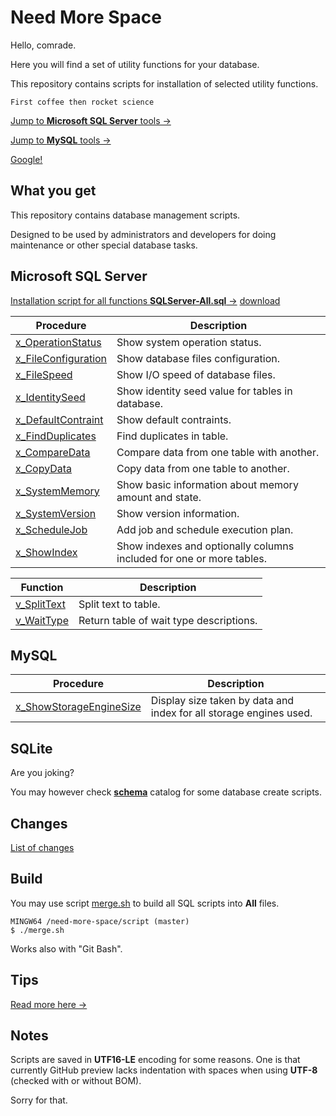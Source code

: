﻿<!--
<style>
table {
    width: 100%;
}
.table-20 table td:first-child  { width: 20%; min-width: 150px; }
</style>
-->
Need More Space
===============

Hello, comrade. 

Here you will find a set of utility functions for your database.

This repository contains scripts for installation of selected utility functions.

```
First coffee then rocket science
```

[Jump to **Microsoft SQL Server** tools →](docs/source/sqlserver.md)

[Jump to **MySQL** tools →](docs/source/mysql.md)

[Google!](https://www.google.com/search?q=need+more+space&tbm=isch)

What you get
------------

This repository contains database management scripts.

Designed to be used by administrators and developers for doing maintenance or other special database tasks.

## Microsoft SQL Server ##

[Installation script for all functions **SQLServer-All.sql** →](sql/SQLServer-All.sql)
[download](https://raw.githubusercontent.com/zoltraks/need-more-space/master/sql/SQLServer-All.sql)

<div class="table-20">

| Procedure | Description |
| --------- | ----------- |
| [x_OperationStatus](docs/source/sqlserver.md#operation-status) | Show system operation status. |
| [x_FileConfiguration](docs/source/sqlserver.md#file-configuration) | Show database files configuration. |
| [x_FileSpeed](docs/source/sqlserver.md#file-speed) | Show I/O speed of database files. |
| [x_IdentitySeed](docs/source/sqlserver.md#identity-seed) | Show identity seed value for tables in database. |
| [x_DefaultContraint](docs/source/sqlserver.md#default-constraint) | Show default contraints. |
| [x_FindDuplicates](docs/source/sqlserver.md#find-duplicates) | Find duplicates in table. |
| [x_CompareData](docs/source/sqlserver.md#compare-data) | Compare data from one table with another. |
| [x_CopyData](docs/source/sqlserver.md#copy-data) | Copy data from one table to another. |
| [x_SystemMemory](docs/source/sqlserver.md#system-memory) | Show basic information about memory amount and state. |
| [x_SystemVersion](docs/source/sqlserver.md#system-version) | Show version information. |
| [x_ScheduleJob](docs/source/sqlserver.md#schedule-job) | Add job and schedule execution plan. |
| [x_ShowIndex](docs/source/sqlserver.md#show-index) | Show indexes and optionally columns included for one or more tables. |

</div>

<div class="table-20">

| Function | Description |
| -------- | ----------- |
| [v_SplitText](docs/source/sqlserver.md#split-text) | Split text to table. |
| [v_WaitType](docs/source/sqlserver.md#wait-types) | Return table of wait type descriptions. |

</div>

## MySQL ##

<div class="table-20">

| Procedure | Description |
| --------- | ----------- |
| [x_ShowStorageEngineSize](docs/source/mysql.md#show-storage-engine-size) | Display size taken by data and index for all storage engines used. |

</div>

## SQLite ##

Are you joking?

You may however check [**schema**](schema/) catalog for some database create scripts.


Changes
-------

[List of changes](CHANGES.md)

Build
-----

You may use script [merge.sh](script/merge.sh) to build all SQL scripts into **All** files.

```
MINGW64 /need-more-space/script (master)
$ ./merge.sh
```

Works also with "Git Bash".

Tips
----

[Read more here →](docs/source/tips.md)

Notes
-----

Scripts are saved in **UTF16-LE** encoding for some reasons. One is that currently GitHub preview lacks indentation with spaces when using **UTF-8** (checked with or without BOM).

Sorry for that.
